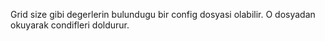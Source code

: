
Grid size gibi degerlerin bulundugu bir config dosyasi olabilir. O dosyadan okuyarak condifleri doldurur.